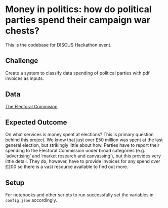 # Money in politics: how do political parties spend their campaign war chests?

This is the codebase for DISCUS Hackathon event. 

## Challenge
Create a system to classify data spending of political parties with pdf invoices as inputs.

## Data
[The Electoral Commision](http://search.electoralcommission.org.uk/Search/Spending?currentPage=1&rows=20&sort=TotalExpenditure&order=desc&tab=1&et=pp&includeOutsideSection75=true&evt=ukparliament&ev=3696&optCols=ExpenseCategoryName&optCols=AmountInEngland&optCols=AmountInScotland&optCols=AmountInWales&optCols=AmountInNorthernIreland&optCols=DatePaid)

## Expected Outcome
On what services is money spent at elections? This is primary question behind this project. We know that just over £50 million was spent at the last general election, but strikingly little about how. Parties have to report their spending to the Electoral Commission under broad categories (e.g. ‘advertising’ and ‘market research and canvassing’), but this provides very little detail. They do, however, have to provide invoices for any spend over £200 so there is a vast resource available to find out more.

## Setup
For notebooks and other scripts to run successfully set the variables in `config.json` accordingly.

